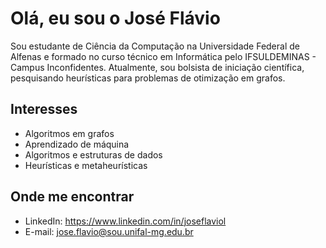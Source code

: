 # Olá, eu sou o José Flávio

Sou estudante de Ciência da Computação na Universidade Federal de Alfenas e formado no curso técnico em Informática pelo IFSULDEMINAS - Campus Inconfidentes. Atualmente, sou bolsista de iniciação científica, pesquisando heurísticas para problemas de otimização em grafos.

## Interesses

- Algoritmos em grafos
- Aprendizado de máquina
- Algoritmos e estruturas de dados
- Heurísticas e metaheurísticas

## Onde me encontrar

- LinkedIn: https://www.linkedin.com/in/joseflaviol
- E-mail: jose.flavio@sou.unifal-mg.edu.br

